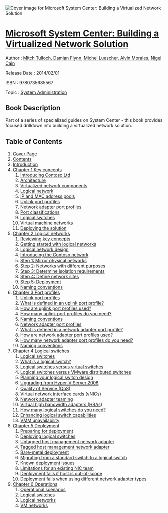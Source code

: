 ![Cover image for Microsoft System Center: Building a Virtualized Network Solution](https://imgdetail.ebookreading.net/cover/cover/system_admin/EB9780735685567.jpg)

[Microsoft System Center: Building a Virtualized Network Solution](https://ebookreading.net/view/book/Microsoft+System+Center%3A+Building+a+Virtualized+Network+Solution-EB9780735685567_1.html "Microsoft System Center: Building a Virtualized Network Solution")
====================================================================================================================

Author : [Mitch Tulloch](https://ebookreading.net/search/author/Mitch+Tulloch),[ Damian Flynn](https://ebookreading.net/search/author/+Damian+Flynn),[ Michel Luescher](https://ebookreading.net/search/author/+Michel+Luescher),[ Alvin Morales](https://ebookreading.net/search/author/+Alvin+Morales),[ Nigel Cain](https://ebookreading.net/search/author/+Nigel+Cain)

Release Date : 2014/02/01

ISBN : 9780735685567

Topic : [System Administration](https://ebookreading.net/search/category/system-administration)

Book Description
-----------------

Part of a series of specialized guides on System Center - this book provides focused drilldown into building a virtualized network solution.
              
Table of Contents
-----------------

1. [Cover Page](https://ebookreading.net/view/book/Microsoft+System+Center%3A+Building+a+Virtualized+Network+Solution-EB9780735685567_1.html)
1. [Contents](https://ebookreading.net/view/book/Microsoft+System+Center%3A+Building+a+Virtualized+Network+Solution-EB9780735685567_3.html)
1. [Introduction](https://ebookreading.net/view/book/Microsoft+System+Center%3A+Building+a+Virtualized+Network+Solution-EB9780735685567_4.html#intro)
1. [Chapter 1 Key concepts](https://ebookreading.net/view/book/Microsoft+System+Center%3A+Building+a+Virtualized+Network+Solution-EB9780735685567_5.html#ch01)
    1. [Introducing Contoso Ltd](https://ebookreading.net/view/book/Microsoft+System+Center%3A+Building+a+Virtualized+Network+Solution-EB9780735685567_5.html#ch01lev1sec1)
    1. [Architecture](https://ebookreading.net/view/book/Microsoft+System+Center%3A+Building+a+Virtualized+Network+Solution-EB9780735685567_5.html#ch01lev1sec2)
    1. [Virtualized network components](https://ebookreading.net/view/book/Microsoft+System+Center%3A+Building+a+Virtualized+Network+Solution-EB9780735685567_5.html#ch01lev1sec3)
    1. [Logical network](https://ebookreading.net/view/book/Microsoft+System+Center%3A+Building+a+Virtualized+Network+Solution-EB9780735685567_5.html#ch01lev2sec1)
    1. [IP and MAC address pools](https://ebookreading.net/view/book/Microsoft+System+Center%3A+Building+a+Virtualized+Network+Solution-EB9780735685567_5.html#ch01lev2sec2)
    1. [Uplink port profiles](https://ebookreading.net/view/book/Microsoft+System+Center%3A+Building+a+Virtualized+Network+Solution-EB9780735685567_5.html#ch01lev2sec3)
    1. [Network adapter port profiles](https://ebookreading.net/view/book/Microsoft+System+Center%3A+Building+a+Virtualized+Network+Solution-EB9780735685567_5.html#ch01lev2sec4)
    1. [Port classifications](https://ebookreading.net/view/book/Microsoft+System+Center%3A+Building+a+Virtualized+Network+Solution-EB9780735685567_5.html#ch01lev2sec5)
    1. [Logical switches](https://ebookreading.net/view/book/Microsoft+System+Center%3A+Building+a+Virtualized+Network+Solution-EB9780735685567_5.html#ch01lev2sec6)
    1. [Virtual machine networks](https://ebookreading.net/view/book/Microsoft+System+Center%3A+Building+a+Virtualized+Network+Solution-EB9780735685567_5.html#ch01lev2sec7)
    1. [Deploying the solution](https://ebookreading.net/view/book/Microsoft+System+Center%3A+Building+a+Virtualized+Network+Solution-EB9780735685567_5.html#ch01lev1sec4)
1. [Chapter 2 Logical networks](https://ebookreading.net/view/book/Microsoft+System+Center%3A+Building+a+Virtualized+Network+Solution-EB9780735685567_6.html#ch02)
    1. [Reviewing key concepts](https://ebookreading.net/view/book/Microsoft+System+Center%3A+Building+a+Virtualized+Network+Solution-EB9780735685567_6.html#ch02lev1sec5)
    1. [Getting started with logical networks](https://ebookreading.net/view/book/Microsoft+System+Center%3A+Building+a+Virtualized+Network+Solution-EB9780735685567_6.html#ch02lev1sec6)
    1. [Logical network design](https://ebookreading.net/view/book/Microsoft+System+Center%3A+Building+a+Virtualized+Network+Solution-EB9780735685567_6.html#ch02lev1sec7)
    1. [Introducing the Contoso network](https://ebookreading.net/view/book/Microsoft+System+Center%3A+Building+a+Virtualized+Network+Solution-EB9780735685567_6.html#ch02lev2sec8)
    1. [Step 1: Mirror physical networks](https://ebookreading.net/view/book/Microsoft+System+Center%3A+Building+a+Virtualized+Network+Solution-EB9780735685567_6.html#ch02lev2sec9)
    1. [Step 2: Networks with different purposes](https://ebookreading.net/view/book/Microsoft+System+Center%3A+Building+a+Virtualized+Network+Solution-EB9780735685567_6.html#ch02lev2sec10)
    1. [Step 3: Determine isolation requirements](https://ebookreading.net/view/book/Microsoft+System+Center%3A+Building+a+Virtualized+Network+Solution-EB9780735685567_6.html#ch02lev2sec11)
    1. [Step 4: Define network sites](https://ebookreading.net/view/book/Microsoft+System+Center%3A+Building+a+Virtualized+Network+Solution-EB9780735685567_6.html#ch02lev2sec12)
    1. [Step 5: Deployment](https://ebookreading.net/view/book/Microsoft+System+Center%3A+Building+a+Virtualized+Network+Solution-EB9780735685567_6.html#ch02lev2sec13)
    1. [Naming conventions](https://ebookreading.net/view/book/Microsoft+System+Center%3A+Building+a+Virtualized+Network+Solution-EB9780735685567_6.html#ch02lev1sec8)
1. [Chapter 3 Port profiles](https://ebookreading.net/view/book/Microsoft+System+Center%3A+Building+a+Virtualized+Network+Solution-EB9780735685567_7.html#ch03)
    1. [Uplink port profiles](https://ebookreading.net/view/book/Microsoft+System+Center%3A+Building+a+Virtualized+Network+Solution-EB9780735685567_7.html#ch03lev1sec9)
    1. [What is defined in an uplink port profile?](https://ebookreading.net/view/book/Microsoft+System+Center%3A+Building+a+Virtualized+Network+Solution-EB9780735685567_7.html#ch03lev2sec14)
    1. [How are uplink port profiles used?](https://ebookreading.net/view/book/Microsoft+System+Center%3A+Building+a+Virtualized+Network+Solution-EB9780735685567_7.html#ch03lev2sec15)
    1. [How many uplink port profiles do you need?](https://ebookreading.net/view/book/Microsoft+System+Center%3A+Building+a+Virtualized+Network+Solution-EB9780735685567_7.html#ch03lev2sec16)
    1. [Naming conventions](https://ebookreading.net/view/book/Microsoft+System+Center%3A+Building+a+Virtualized+Network+Solution-EB9780735685567_7.html#ch03lev2sec17)
    1. [Network adapter port profiles](https://ebookreading.net/view/book/Microsoft+System+Center%3A+Building+a+Virtualized+Network+Solution-EB9780735685567_7.html#ch03lev1sec10)
    1. [What is defined in a network adapter port profile?](https://ebookreading.net/view/book/Microsoft+System+Center%3A+Building+a+Virtualized+Network+Solution-EB9780735685567_7.html#ch03lev2sec18)
    1. [How are network adapter port profiles used?](https://ebookreading.net/view/book/Microsoft+System+Center%3A+Building+a+Virtualized+Network+Solution-EB9780735685567_7.html#ch03lev2sec19)
    1. [How many network adapter port profiles do you need?](https://ebookreading.net/view/book/Microsoft+System+Center%3A+Building+a+Virtualized+Network+Solution-EB9780735685567_7.html#ch03lev2sec20)
    1. [Naming conventions](https://ebookreading.net/view/book/Microsoft+System+Center%3A+Building+a+Virtualized+Network+Solution-EB9780735685567_7.html#ch03lev2sec21)
1. [Chapter 4 Logical switches](https://ebookreading.net/view/book/Microsoft+System+Center%3A+Building+a+Virtualized+Network+Solution-EB9780735685567_8.html#ch04)
    1. [Logical switches](https://ebookreading.net/view/book/Microsoft+System+Center%3A+Building+a+Virtualized+Network+Solution-EB9780735685567_8.html#ch04lev1sec11)
    1. [What is a logical switch?](https://ebookreading.net/view/book/Microsoft+System+Center%3A+Building+a+Virtualized+Network+Solution-EB9780735685567_8.html#ch04lev2sec22)
    1. [Logical switches versus virtual switches](https://ebookreading.net/view/book/Microsoft+System+Center%3A+Building+a+Virtualized+Network+Solution-EB9780735685567_8.html#ch04lev2sec23)
    1. [Logical switches versus VMware distributed switches](https://ebookreading.net/view/book/Microsoft+System+Center%3A+Building+a+Virtualized+Network+Solution-EB9780735685567_8.html#ch04lev2sec24)
    1. [Planning your logical switch design](https://ebookreading.net/view/book/Microsoft+System+Center%3A+Building+a+Virtualized+Network+Solution-EB9780735685567_8.html#ch04lev1sec12)
    1. [Upgrading from Hyper-V Server 2008](https://ebookreading.net/view/book/Microsoft+System+Center%3A+Building+a+Virtualized+Network+Solution-EB9780735685567_8.html#ch04lev2sec25)
    1. [Quality of Service (QoS)](https://ebookreading.net/view/book/Microsoft+System+Center%3A+Building+a+Virtualized+Network+Solution-EB9780735685567_8.html#ch04lev2sec26)
    1. [Virtual network interface cards (vNICs)](https://ebookreading.net/view/book/Microsoft+System+Center%3A+Building+a+Virtualized+Network+Solution-EB9780735685567_8.html#ch04lev2sec27)
    1. [Network adapter teaming](https://ebookreading.net/view/book/Microsoft+System+Center%3A+Building+a+Virtualized+Network+Solution-EB9780735685567_8.html#ch04lev2sec28)
    1. [Virtual high bandwidth adapters (HBAs)](https://ebookreading.net/view/book/Microsoft+System+Center%3A+Building+a+Virtualized+Network+Solution-EB9780735685567_8.html#ch04lev2sec29)
    1. [How many logical switches do you need?](https://ebookreading.net/view/book/Microsoft+System+Center%3A+Building+a+Virtualized+Network+Solution-EB9780735685567_8.html#ch04lev2sec30)
    1. [Enhancing logical switch capabilities](https://ebookreading.net/view/book/Microsoft+System+Center%3A+Building+a+Virtualized+Network+Solution-EB9780735685567_8.html#ch04lev2sec31)
    1. [VMM unavailability](https://ebookreading.net/view/book/Microsoft+System+Center%3A+Building+a+Virtualized+Network+Solution-EB9780735685567_8.html#ch04lev2sec32)
1. [Chapter 5 Deployment](https://ebookreading.net/view/book/Microsoft+System+Center%3A+Building+a+Virtualized+Network+Solution-EB9780735685567_9.html#ch05)
    1. [Preparing for deployment](https://ebookreading.net/view/book/Microsoft+System+Center%3A+Building+a+Virtualized+Network+Solution-EB9780735685567_9.html#ch05lev1sec13)
    1. [Deploying logical switches](https://ebookreading.net/view/book/Microsoft+System+Center%3A+Building+a+Virtualized+Network+Solution-EB9780735685567_9.html#ch05lev1sec14)
    1. [Untagged host management network adapter](https://ebookreading.net/view/book/Microsoft+System+Center%3A+Building+a+Virtualized+Network+Solution-EB9780735685567_9.html#ch05lev2sec33)
    1. [Tagged host management network adapter](https://ebookreading.net/view/book/Microsoft+System+Center%3A+Building+a+Virtualized+Network+Solution-EB9780735685567_9.html#ch05lev2sec34)
    1. [Bare-metal deployment](https://ebookreading.net/view/book/Microsoft+System+Center%3A+Building+a+Virtualized+Network+Solution-EB9780735685567_9.html#ch05lev2sec35)
    1. [Migrating from a standard switch to a logical switch](https://ebookreading.net/view/book/Microsoft+System+Center%3A+Building+a+Virtualized+Network+Solution-EB9780735685567_9.html#ch05lev2sec36)
    1. [Known deployment issues](https://ebookreading.net/view/book/Microsoft+System+Center%3A+Building+a+Virtualized+Network+Solution-EB9780735685567_9.html#ch05lev1sec15)
    1. [Limitations for an existing NIC team](https://ebookreading.net/view/book/Microsoft+System+Center%3A+Building+a+Virtualized+Network+Solution-EB9780735685567_9.html#ch05lev2sec37)
    1. [Deployment fails if host is out-of-scope](https://ebookreading.net/view/book/Microsoft+System+Center%3A+Building+a+Virtualized+Network+Solution-EB9780735685567_9.html#ch05lev2sec38)
    1. [Deployment fails when using different network adapter types](https://ebookreading.net/view/book/Microsoft+System+Center%3A+Building+a+Virtualized+Network+Solution-EB9780735685567_9.html#ch05lev2sec39)
1. [Chapter 6 Operations](https://ebookreading.net/view/book/Microsoft+System+Center%3A+Building+a+Virtualized+Network+Solution-EB9780735685567_10.html#ch06)
    1. [Operational scenarios](https://ebookreading.net/view/book/Microsoft+System+Center%3A+Building+a+Virtualized+Network+Solution-EB9780735685567_10.html#ch06lev1sec16)
    1. [Logical switches](https://ebookreading.net/view/book/Microsoft+System+Center%3A+Building+a+Virtualized+Network+Solution-EB9780735685567_10.html#ch06lev2sec40)
    1. [Logical networks](https://ebookreading.net/view/book/Microsoft+System+Center%3A+Building+a+Virtualized+Network+Solution-EB9780735685567_10.html#ch06lev2sec41)
    1. [VM networks](https://ebookreading.net/view/book/Microsoft+System+Center%3A+Building+a+Virtualized+Network+Solution-EB9780735685567_10.html#ch06lev2sec42)
